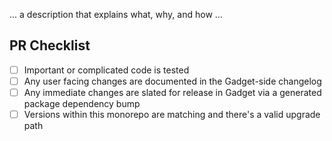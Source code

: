 ... a description that explains what, why, and how ...

## PR Checklist

- [ ] Important or complicated code is tested
- [ ] Any user facing changes are documented in the Gadget-side changelog
- [ ] Any immediate changes are slated for release in Gadget via a generated package dependency bump
- [ ] Versions within this monorepo are matching and there's a valid upgrade path
